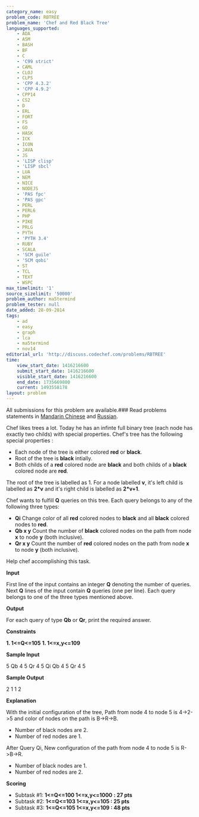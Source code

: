 ```yaml
---
category_name: easy
problem_code: RBTREE
problem_name: 'Chef and Red Black Tree'
languages_supported:
    - ADA
    - ASM
    - BASH
    - BF
    - C
    - 'C99 strict'
    - CAML
    - CLOJ
    - CLPS
    - 'CPP 4.3.2'
    - 'CPP 4.9.2'
    - CPP14
    - CS2
    - D
    - ERL
    - FORT
    - FS
    - GO
    - HASK
    - ICK
    - ICON
    - JAVA
    - JS
    - 'LISP clisp'
    - 'LISP sbcl'
    - LUA
    - NEM
    - NICE
    - NODEJS
    - 'PAS fpc'
    - 'PAS gpc'
    - PERL
    - PERL6
    - PHP
    - PIKE
    - PRLG
    - PYTH
    - 'PYTH 3.4'
    - RUBY
    - SCALA
    - 'SCM guile'
    - 'SCM qobi'
    - ST
    - TCL
    - TEXT
    - WSPC
max_timelimit: '1'
source_sizelimit: '50000'
problem_author: ma5termind
problem_tester: null
date_added: 28-09-2014
tags:
    - ad
    - easy
    - graph
    - lca
    - ma5termind
    - nov14
editorial_url: 'http://discuss.codechef.com/problems/RBTREE'
time:
    view_start_date: 1416216600
    submit_start_date: 1416216600
    visible_start_date: 1416216600
    end_date: 1735669800
    current: 1493558178
layout: problem
---
```

All submissions for this problem are available.###  Read problems statements in [Mandarin Chinese](http://www.codechef.com/download/translated/NOV14/mandarin/RBTREE.pdf) and [Russian](http://www.codechef.com/download/translated/NOV14/russian/RBTREE.pdf).

Chef likes trees a lot. Today he has an infinte full binary tree (each node has exactly two childs) with special properties.
Chef's tree has the following special properties :

- Each node of the tree is either colored **red** or **black**.
- Root of the tree is **black** intially.
- Both childs of a **red** colored node are **black** and both childs of a **black** colored node are **red**.

The root of the tree is labelled as 1. For a node labelled **v**, it's left child is labelled as **2\*v** and it's right child is labelled as **2\*v+1**.

Chef wants to fulfill **Q** queries on this tree. Each query belongs to any of the following three types:

- **Qi** Change color of all **red** colored nodes to **black** and all **black** colored nodes to **red**.
- **Qb x y** Count the number of **black** colored nodes on the path from node **x** to node **y** (both inclusive).
- **Qr x y** Count the number of **red** colored nodes on the path from node **x** to node **y** (both inclusive).

Help chef accomplishing this task.


**Input**

First line of the input contains an integer **Q** denoting the number of queries. Next **Q** lines of the input contain **Q** queries (one per line). Each query belongs to one of the three types mentioned above.


**Output**

For each query of type **Qb** or **Qr**, print the required answer.


**Constraints**

**1. 1<=Q<=105** 
**1. 1<=x,y<=109** 


**Sample Input**

5
Qb 4 5
Qr 4 5
Qi
Qb 4 5
Qr 4 5


**Sample Output**

2
1
1
2


**Explanation**

With the initial configuration of the tree, Path from node 4 to node 5 is 4->2->5 and color of nodes on the path is B->R->B.

- Number of black nodes are 2.
- Number of red nodes are 1.

After Query Qi, New configuration of the path from node 4 to node 5 is R->B->R.

- Number of black nodes are 1.
- Number of red nodes are 2.



**Scoring**

- Subtask #1: **1<=Q<=100 1<=x,y<=1000** **: 27 pts**
- Subtask #2: **1<=Q<=103 1<=x,y<=105 : **25 pts****
- Subtask #3: **1<=Q<=105 1<=x,y<=109 : **48 pts****